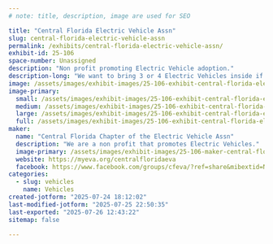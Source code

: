 ```yaml
---
# note: title, description, image are used for SEO

title: "Central Florida Electric Vehicle Assn"
slug: central-florida-electric-vehicle-assn
permalink: /exhibits/central-florida-electric-vehicle-assn/
exhibit-id: 25-106
space-number: Unassigned
description: "Non profit promoting Electric Vehicle adoption."
description-long: "We want to bring 3 or 4 Electric Vehicles inside if possible. No gas leaks, lol. We'll have interesting explanations of how an EV works and a small slot car track for the kids."
image: /assets/images/exhibit-images/25-106-exhibit-central-florida-electric-vehicle-assn-lam-large.jpeg
image-primary: 
  small: /assets/images/exhibit-images/25-106-exhibit-central-florida-electric-vehicle-assn-lam-small.jpeg
  medium: /assets/images/exhibit-images/25-106-exhibit-central-florida-electric-vehicle-assn-lam-medium.jpeg
  large: /assets/images/exhibit-images/25-106-exhibit-central-florida-electric-vehicle-assn-lam-large.jpeg
  full: /assets/images/exhibit-images/25-106-exhibit-central-florida-electric-vehicle-assn-lam-full.jpeg
maker: 
  name: "Central Florida Chapter of the Electric Vehicle Assn"
  description: "We are a non profit that promotes Electric Vehicles."
  image-primary: /assets/images/exhibit-images/25-106-maker-central-florida-electric-vehicle-assn-background-medium.jpg
  website: https://myeva.org/centralfloridaeva
  facebook: https://www.facebook.com/groups/cfeva/?ref=share&mibextid=NSMWBT
categories: 
  - slug: vehicles
    name: Vehicles
created-jotform: "2025-07-24 18:12:02"
last-modified-jotform: "2025-07-25 22:50:35"
last-exported: "2025-07-26 12:43:22"
sitemap: false

---
```

